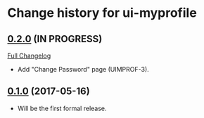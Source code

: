 # Change history for ui-myprofile

## [0.2.0](https://github.com/folio-org/ui-myprofile/tree/v0.2.0) (IN PROGRESS)
[Full Changelog](https://github.com/folio-org/ui-myprofile/compare/v0.1.0...v0.2.0)

* Add "Change Password" page (UIMPROF-3).

## [0.1.0](https://github.com/folio-org/ui-myprofile/tree/v0.1.0) (2017-05-16)

* Will be the first formal release.
